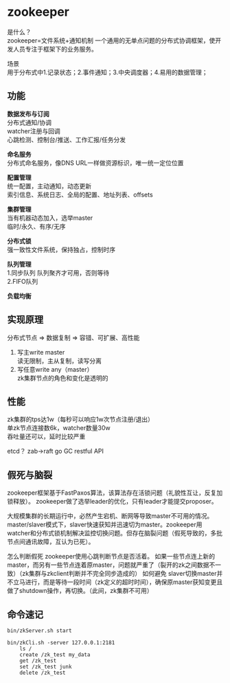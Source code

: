 # zookeeper
是什么？  
zookeeper=文件系统+通知机制
一个通用的无单点问题的分布式协调框架，使开发人员专注于框架下的业务服务。

场景  
用于分布式中1.记录状态；2.事件通知；3.中央调度器；4.易用的数据管理；

## 功能
**数据发布与订阅**   
分布式通知/协调  
watcher注册与回调  
心跳检测、控制台/推送、工作汇报/任务分发

**命名服务**  
分布式命名服务，像DNS URL一样做资源标识，唯一统一定位位置

**配置管理**  
统一配置，主动通知，动态更新  
索引信息、系统日志、全局的配置、地址列表、offsets

**集群管理**  
当有机器动态加入，选举master  
临时/永久、有序/无序

**分布式锁**  
强一致性文件系统，保持独占，控制时序

**队列管理**  
1.同步队列 队列聚齐才可用，否则等待  
2.FIFO队列

**负载均衡**

## 实现原理
分布式节点 => 数据复制 => 容错、可扩展、高性能
1. 写主write master  
读无限制，主从复制，读写分离
2. 写任意write any（master）  
zk集群节点的角色和变化是透明的

## 性能
zk集群的tps达1w（每秒可以响应1w次节点注册/退出）  
单zk节点连接数6k，watcher数量30w  
吞吐量还可以，延时比较严重

etcd？
zab->raft
go GC
restful API

## 假死与脑裂
zookeeper框架基于FastPaxos算法，该算法存在活锁问题（礼貌性互让，反复加锁释放）。
zookeeper做了选举leader的优化，只有leader才能提交proposer。

大规模集群的长期运行中，必然产生宕机、断网等导致master不可用的情况。master/slaver模式下，slaver快速获知并迅速切为master。zookeeper用watcher和分布式锁机制解决监控切换问题。但存在脑裂问题（假死导致的，多批节点间通讯故障，互认为已死）。

怎么判断假死
zookeeper使用心跳判断节点是否活着。
如果一些节点连上新的master，而另有一些节点连着原master，问题就严重了（裂开的zk之间数据不一致）（zk集群与zkclient判断并不完全同步造成的）
如何避免
slaver切换master并不立马进行，而是等待一段时间（zk定义的超时时间），确保原master获知变更且做了shutdown操作，再切换。（此间，zk集群不可用）

## 命令速记
```
bin/zkServer.sh start

bin/zkCli.sh -server 127.0.0.1:2181
	ls /
	create /zk_test my_data
	get /zk_test
	set /zk_test junk
	delete /zk_test
```